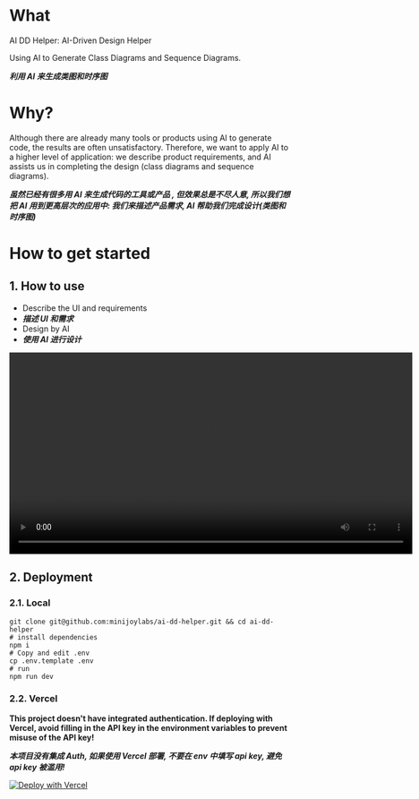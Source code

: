# What
AI DD Helper: AI-Driven Design Helper

Using AI to Generate Class Diagrams and Sequence Diagrams.

***利用 AI 来生成类图和时序图***

# Why?
Although there are already many tools or products using AI to generate code, the results are often unsatisfactory. Therefore, we want to apply AI to a higher level of application: we describe product requirements, and AI assists us in completing the design (class diagrams and sequence diagrams).

***虽然已经有很多用 AI 来生成代码的工具或产品 , 但效果总是不尽人意, 所以我们想把 AI 用到更高层次的应用中: 我们来描述产品需求, AI 帮助我们完成设计(类图和时序图)***

# How to get started
## 1. How to use
- Describe the UI and requirements
- ***描述 UI 和需求***
- Design by AI
- ***使用 AI 进行设计***

<video controls width="720">
  <source src="https://raw.githubusercontent.com/GIfted-Jarvis/ai-dd-helper/refs/heads/main/docs/demo-vedio.mp4" type="video/mp4">
</video>

## 2. Deployment
### 2.1. Local
```shell
git clone git@github.com:minijoylabs/ai-dd-helper.git && cd ai-dd-helper
# install dependencies
npm i
# Copy and edit .env
cp .env.template .env
# run
npm run dev
```

### 2.2. Vercel
**This project doesn't have integrated authentication. If deploying with Vercel, avoid filling in the API key in the environment variables to prevent misuse of the API key!**

***本项目没有集成 Auth, 如果使用 Vercel 部署, 不要在 env 中填写 api key, 避免 api key 被滥用!***

[![Deploy with Vercel](https://vercel.com/button)](https://vercel.com/new/clone?repository-url=https%3A%2F%2Fgithub.com%2Fminijoylabs%2Fai-dd-helper&project-name=ai-dd-helper&repository-name=ai-dd-helper)